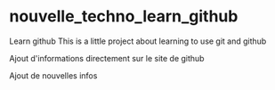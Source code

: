 # nouvelle_techno_learn_github
Learn github
This is a little project about learning to use git and github

Ajout d'informations directement sur le site de github

Ajout de nouvelles infos